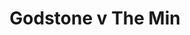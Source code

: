 ---
year: "1990"
serialNumber: "0118" 
game: "Godstone"
title: "Godstone v The Min"
gameLocation: "Godstone"
gameDate: "/1990"
result: ""
resultType: ""
type: "game"
---
